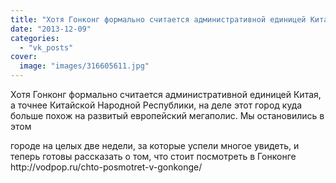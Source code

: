 ```yaml
---
title: "Хотя Гонконг формально считается административной единицей Китая, а точнее Китайской Народной Респуб..."
date: "2013-12-09"
categories: 
  - "vk_posts"
cover:
  image: "images/316605611.jpg"
---
```


Хотя Гонконг формально считается административной единицей Китая, а точнее Китайской Народной Республики, на деле этот город куда больше похож на развитый европейский мегаполис. Мы остановились в этом

<!--more--> городе на целых две недели, за которые успели многое увидеть, и теперь готовы рассказать о том, что стоит посмотреть в Гонконге http://vodpop.ru/chto-posmotret-v-gonkonge/

